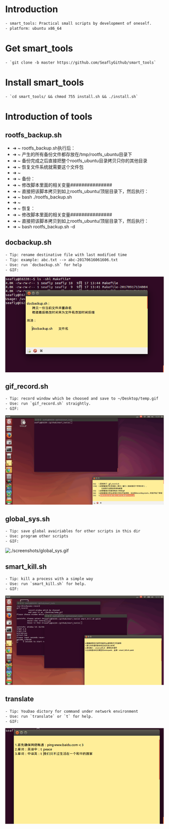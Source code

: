 # Introduction

    - smart_tools: Practical small scripts by development of oneself.
    - platform: ubuntu x86_64

# Get smart_tools

    - `git clone -b master https://github.com/SeaflyGithub/smart_tools`

# Install smart_tools

    - `cd smart_tools/ && chmod 755 install.sh && ./install.sh`

# Introduction of tools

## rootfs_backup.sh

- ➜  ~ rootfs_backup.sh执行后：
- ➜  ~ 产生的所有备份文件都存放在/tmp/rootfs_ubuntu目录下
- ➜  ~ 备份完成之后直接把整个rootfs_ubuntu目录拷贝只你的其他目录
- ➜  ~ 恢复文件系统就需要这个文件包
- ➜  ~ 
- ➜  ~ 备份：
- ➜  ~ 修改脚本里面的相关变量###############
- ➜  ~ 直接把该脚本拷贝到如上rootfs_ubuntu/顶层目录下，然后执行：
- ➜  ~ bash  ./rootfs_backup.sh
- ➜  ~
- ➜  ~ 恢复：
- ➜  ~ 修改脚本里面的相关变量###############
- ➜  ~ 直接把该脚本拷贝到如上rootfs_ubuntu/顶层目录下，然后执行：
- ➜  ~ bash rootfs_backup.sh  -d 

## docbackup.sh

    - Tip: rename destinative file with last modified time
    - Tip: example: abc.txt --> abc-20170616061606.txt
    - Use: run `docbackup.sh` for help
    - GIF: 
![./screenshots/docbackup.gif](./screenshots/docbackup.gif)

## gif_record.sh

    - Tip: record window which be choosed and save to ~/Desktop/temp.gif
    - Use: run `gif_record.sh` straightly.
    - GIF: 
![./screenshots/gif_record.gif](./screenshots/gif_record.gif)

## global_sys.sh

    - Tip: save global avairiables for other scripts in this dir
    - Use: program other scripts
    - GIF: 
![./screenshots/global_sys.gif](./screenshots/global_sys.gif)

## smart_kill.sh

    - Tip: kill a process with a simple way
    - Use: run `smart_kill.sh` for help.
    - GIF: 
![./screenshots/smart_kill.gif](./screenshots/smart_kill.gif)

## translate

    - Tip: YouDao dictory for command under network environment
    - Use: run `translate` or `t` for help.
    - GIF: 
![./screenshots/translate.gif](./screenshots/translate.gif)


